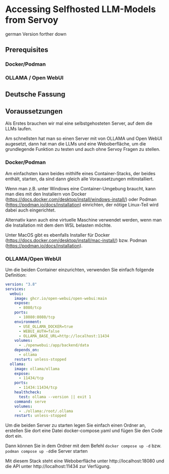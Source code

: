 # Accessing Selfhosted LLM-Models from Servoy
german Version forther down
## Prerequisites

### Docker/Podman

### OLLAMA / Open WebUI


## Deutsche Fassung

## Voraussetzungen

Als Erstes brauchen wir mal eine selbstgehosteten Server, auf dem die LLMs laufen.

Am schnellsten hat man so einen Server mit von OLLAMA und Open WebUI augesetzt, dann hat man die  LLMs  und eine Weboberfläche, um die grundlegende Funktion zu testen und auch ohne Servoy Fragen zu stellen.

### Docker/Podman

Am einfachsten kann beides mithilfe eines Container-Stacks, der beides enthält, starten, da sind dann gleich alle Voraussetzungen mitinstalliert.

Wenn man z.B. unter Windows eine Container-Umgebung braucht, kann man dies mit den Installern von Docker (https://docs.docker.com/desktop/install/windows-install/) oder Podman (https://podman.io/docs/installation) einrichten, der nötige Linux-Teil wird dabei auch eingerichtet.

Alternativ kann auch eine virtuelle Maschine verwendet werden, wenn man die Installation mit dem dem WSL belasten möchte.

Unter MacOS gibt es ebenfalls Installer für Docker (https://docs.docker.com/desktop/install/mac-install/) bzw. Podman (https://podman.io/docs/installation).

### OLLAMA/Open WebUI

Um die beiden Container einzurichten, verwenden Sie einfach folgende Definition:

```YAML
version: "3.8"
services:
  webui:
    image: ghcr.io/open-webui/open-webui:main
    expose:
      - 8080/tcp
    ports:
      - 18080:8080/tcp
    environment:
      - USE_OLLAMA_DOCKER=true
      - WEBUI_AUTH=false
      - OLLAMA_BASE_URL=http://localhost:11434
    volumes:
      - ./openwebui:/app/backend/data
    depends_on:
      - ollama
    restart: unless-stopped
  ollama:
    image: ollama/ollama
    expose:
      - 11434/tcp
    ports:
      - 11434:11434/tcp
    healthcheck:
      test: ollama --version || exit 1
    command: serve
    volumes:
      - ./ollama:/root/.ollama
    restart: unless-stopped
```

Um die beiden Server zu starten legen Sie einfach einen Ordner an, erstellen Sie dort eine Datei docker-compose.yaml und fügen Sie den Code dort ein.

Dann können Sie in dem Ordner mit dem Befehl `docker compose up -d` bzw. `podman compose up -d`die Server starten

Mit diesem Stack steht eine Weboberfläche unter http://localhost:18080 und die API unter http://localhost:11434 zur Verfügung.


